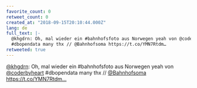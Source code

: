 ```yaml
---
favorite_count: 0
retweet_count: 0
created_at: "2018-09-15T20:10:44.000Z"
lang: de
full_text: |-
  @khgdrn: Oh, mal wieder ein #bahnhofsfoto aus Norwegen yeah von @coderbyheart
  #dbopendata many thx // @Bahnhofsoma https://t.co/YMN7Rtdm…
retweeted: true
---
```


[@khgdrn](https://twitter.com/khgdrn): Oh, mal wieder ein #bahnhofsfoto aus
Norwegen yeah von [@coderbyheart](https://twitter.com/coderbyheart) #dbopendata
many thx // [@Bahnhofsoma](https://twitter.com/Bahnhofsoma)
https://t.co/YMN7Rtdm…
